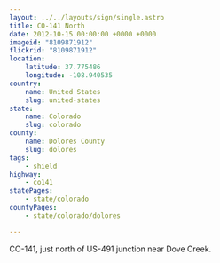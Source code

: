```yaml
---
layout: ../../layouts/sign/single.astro
title: CO-141 North
date: 2012-10-15 00:00:00 +0000 +0000
imageid: "8109871912"
flickrid: "8109871912"
location:
    latitude: 37.775486
    longitude: -108.940535
country:
    name: United States
    slug: united-states
state:
    name: Colorado
    slug: colorado
county:
    name: Dolores County
    slug: dolores
tags:
    - shield
highway:
    - co141
statePages:
    - state/colorado
countyPages:
    - state/colorado/dolores

---
```

CO-141, just north of US-491 junction near Dove Creek.